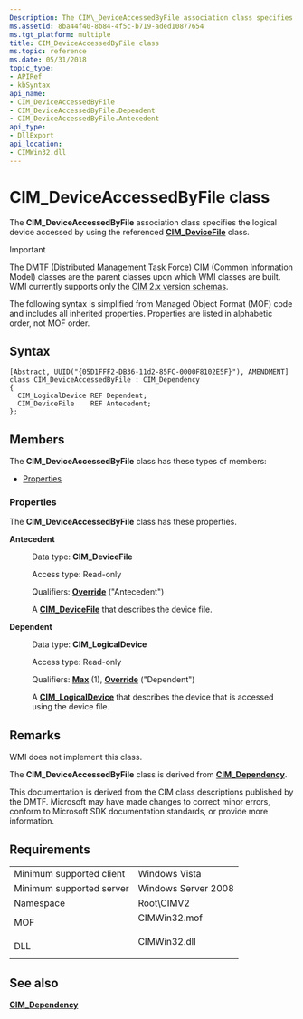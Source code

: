 ```yaml
---
Description: The CIM\_DeviceAccessedByFile association class specifies the logical device accessed by using the referenced CIM\_DeviceFile class.
ms.assetid: 8ba44f40-8b84-4f5c-b719-aded10877654
ms.tgt_platform: multiple
title: CIM_DeviceAccessedByFile class
ms.topic: reference
ms.date: 05/31/2018
topic_type: 
- APIRef
- kbSyntax
api_name: 
- CIM_DeviceAccessedByFile
- CIM_DeviceAccessedByFile.Dependent
- CIM_DeviceAccessedByFile.Antecedent
api_type: 
- DllExport
api_location: 
- CIMWin32.dll
---
```


# CIM\_DeviceAccessedByFile class

The **CIM\_DeviceAccessedByFile** association class specifies the logical device accessed by using the referenced [**CIM\_DeviceFile**](cim-devicefile.md) class.

> [!IMPORTANT]
> The DMTF (Distributed Management Task Force) CIM (Common Information Model) classes are the parent classes upon which WMI classes are built. WMI currently supports only the [CIM 2.x version schemas](https://dmtf.org/standards/cim/schemas).

 

The following syntax is simplified from Managed Object Format (MOF) code and includes all inherited properties. Properties are listed in alphabetic order, not MOF order.

## Syntax

``` syntax
[Abstract, UUID("{05D1FFF2-DB36-11d2-85FC-0000F8102E5F}"), AMENDMENT]
class CIM_DeviceAccessedByFile : CIM_Dependency
{
  CIM_LogicalDevice REF Dependent;
  CIM_DeviceFile    REF Antecedent;
};
```

## Members

The **CIM\_DeviceAccessedByFile** class has these types of members:

-   [Properties](#properties)

### Properties

The **CIM\_DeviceAccessedByFile** class has these properties.

<dl> <dt>

**Antecedent**
</dt> <dd> <dl> <dt>

Data type: **CIM\_DeviceFile**
</dt> <dt>

Access type: Read-only
</dt> <dt>

Qualifiers: [**Override**](/windows/desktop/WmiSdk/standard-qualifiers) ("Antecedent")
</dt> </dl>

A [**CIM\_DeviceFile**](cim-devicefile.md) that describes the device file.

</dd> <dt>

**Dependent**
</dt> <dd> <dl> <dt>

Data type: **CIM\_LogicalDevice**
</dt> <dt>

Access type: Read-only
</dt> <dt>

Qualifiers: [**Max**](/windows/desktop/WmiSdk/standard-qualifiers) (1), [**Override**](/windows/desktop/WmiSdk/standard-qualifiers) ("Dependent")
</dt> </dl>

A [**CIM\_LogicalDevice**](cim-logicaldevice.md) that describes the device that is accessed using the device file.

</dd> </dl>

## Remarks

WMI does not implement this class.

The **CIM\_DeviceAccessedByFile** class is derived from [**CIM\_Dependency**](cim-dependency.md).

This documentation is derived from the CIM class descriptions published by the DMTF. Microsoft may have made changes to correct minor errors, conform to Microsoft SDK documentation standards, or provide more information.

## Requirements



|                                     |                                                                                         |
|-------------------------------------|-----------------------------------------------------------------------------------------|
| Minimum supported client<br/> | Windows Vista<br/>                                                                |
| Minimum supported server<br/> | Windows Server 2008<br/>                                                          |
| Namespace<br/>                | Root\\CIMV2<br/>                                                                  |
| MOF<br/>                      | <dl> <dt>CIMWin32.mof</dt> </dl> |
| DLL<br/>                      | <dl> <dt>CIMWin32.dll</dt> </dl> |



## See also

<dl> <dt>

[**CIM\_Dependency**](cim-dependency.md)
</dt> </dl>

 

